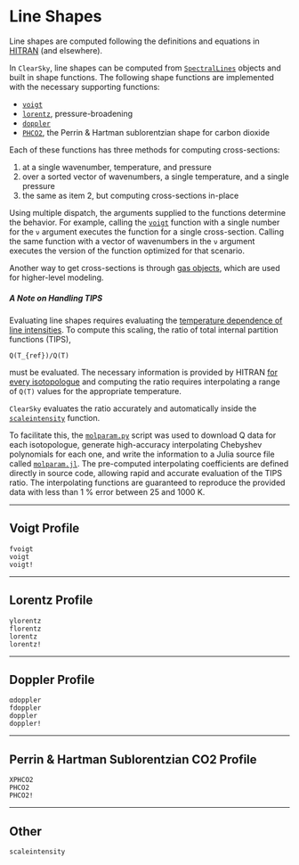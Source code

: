 # Line Shapes

Line shapes are computed following the definitions and equations in [HITRAN](https://hitran.org/docs/definitions-and-units/) (and elsewhere).

In `ClearSky`, line shapes can be computed from [`SpectralLines`](@ref) objects and built in shape functions. The following shape functions are implemented with the necessary supporting functions:

* [`voigt`](@ref)
* [`lorentz`](@ref), pressure-broadening
* [`doppler`](@ref)
* [`PHCO2`](@ref), the Perrin & Hartman sublorentzian shape for carbon dioxide

Each of these functions has three methods for computing cross-sections:

1. at a single wavenumber, temperature, and pressure
2. over a sorted vector of wavenumbers, a single temperature, and a single pressure
3. the same as item 2, but computing cross-sections in-place

Using multiple dispatch, the arguments supplied to the functions determine the behavior. For example, calling the [`voigt`](@ref) function with a single number for the `ν` argument executes the function for a single cross-section. Calling the same function with a vector of wavenumbers in the `ν` argument executes the version of the function optimized for that scenario.

Another way to get cross-sections is through [gas objects](gas_objects.md), which are used for higher-level modeling.

##### A Note on Handling TIPS

Evaluating line shapes requires evaluating the [temperature dependence of line intensities](https://hitran.org/docs/definitions-and-units/#mjx-eqn-eqn-intensity-temperature-dependence). To compute this scaling, the ratio of total internal partition functions (TIPS),

``Q(T_{ref})/Q(T)``

must be evaluated. The necessary information is provided by HITRAN [for every isotopologue](https://hitran.org/docs/iso-meta/) and computing the ratio requires interpolating a range of ``Q(T)`` values for the appropriate temperature.

`ClearSky` evaluates the ratio accurately and automatically inside the [`scaleintensity`](@ref) function.

To facilitate this, the [`molparam.py`](https://github.com/wordsworthgroup/ClearSky.jl/blob/main/scripts/molparam.py) script was used to download Q data for each isotopologue, generate high-accuracy interpolating Chebyshev polynomials for each one, and write the information to a Julia source file called [`molparam.jl`](https://github.com/wordsworthgroup/ClearSky.jl/blob/main/src/molparam.jl). The pre-computed interpolating coefficients are defined directly in source code, allowing rapid and accurate evaluation of the TIPS ratio. The interpolating functions are guaranteed to reproduce the provided data with less than 1 % error between 25 and 1000 K.

-----

## Voigt Profile

```@docs
fvoigt
voigt
voigt!
```

-----

## Lorentz Profile

```@docs
γlorentz
florentz
lorentz
lorentz!
```

-----

## Doppler Profile

```@docs
αdoppler
fdoppler
doppler
doppler!
```

-----

## Perrin & Hartman Sublorentzian CO2 Profile

```@docs
ΧPHCO2
PHCO2
PHCO2!
```

-----

## Other

```@docs
scaleintensity
```
